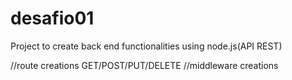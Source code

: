 # desafio01

Project to create back end functionalities using node.js(API REST)

//route creations GET/POST/PUT/DELETE
//middleware creations
